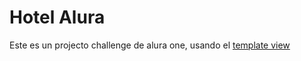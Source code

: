 # Hotel Alura
Este es un projecto challenge de alura one, usando el [template view](https://github.com/alura-challenges/challenge-one-alura-hotel-latam)
